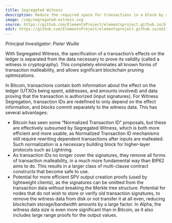 ```yaml
---
title: Segregated Witness
description: Reduce the required space for transactions in a block by a factor of 4.
image: /img/segregated-witness.svg
source: https://github.com/ElementsProject/elementsproject.github.io/blob/hexo/source/elements/segregated-witness/index.md
edit: https://github.com/ElementsProject/elementsproject.github.io/edit/hexo/source/elements/segregated-witness/index.md
---
```


*Principal Investigator: Pieter Wuille*

With Segregated Witness, the specification of a transaction’s effects on the
ledger is separated from the data necessary to prove its validity (called a
witness in cryptography). This completely eliminates all known forms of
transaction malleability, and allows significant blockchain pruning
optimizations.

In Bitcoin, transactions contain both information about the effect on the ledger
(UTXOs being spent, addresses, and amounts involved) and data proving that the
transaction is authorized (input signatures). For Witness Segregation,
transaction IDs are redefined to only depend on the effect information, and
blocks commit separately to the witness data. This has several advantages:

* Bitcoin has seen some “Normalized Transaction ID” proposals, but these are effectively subsumed by Segregated Witness, which is both more efficient and more usable, as Normalized Transaction ID mechanisms still require rewriting dependent transactions after inputs are malleated. Such normalization is a necessary building block for higher-layer protocols such as Lightning.
* As transaction IDs no longer cover the signatures, they remove all forms of transaction malleability, in a much more fundamental way than BIP62 aims to do. This results in a larger class of multi-clause contract constructs that become safe to use.
* Potential for more efficient SPV output creation proofs (used by lightweight clients), as the signatures can be omitted from the transaction data without breaking the Merkle tree structure.
Potential for nodes that do not wish to store or verify old transaction signatures, to remove the witness data from disk or not transfer it at all even, reducing blockchain storage/bandwidth amounts by a large factor. In Alpha, the witness data size is even more significant than in Bitcoin, as it also includes large range proofs for the output values.

